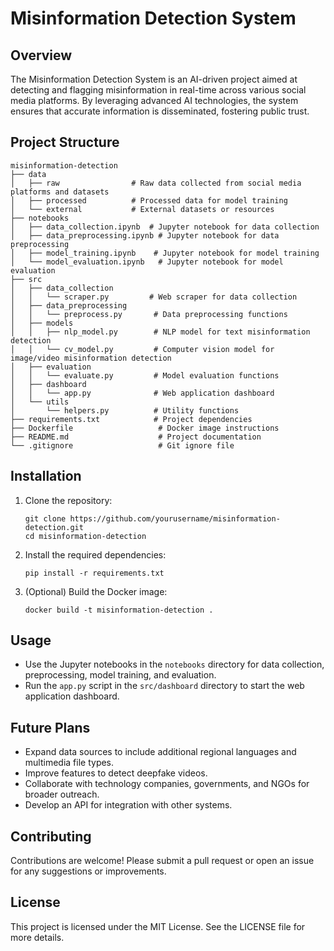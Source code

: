 # Misinformation Detection System

## Overview
The Misinformation Detection System is an AI-driven project aimed at detecting and flagging misinformation in real-time across various social media platforms. By leveraging advanced AI technologies, the system ensures that accurate information is disseminated, fostering public trust.

## Project Structure
```
misinformation-detection
├── data
│   ├── raw                # Raw data collected from social media platforms and datasets
│   ├── processed          # Processed data for model training
│   └── external           # External datasets or resources
├── notebooks
│   ├── data_collection.ipynb  # Jupyter notebook for data collection
│   ├── data_preprocessing.ipynb # Jupyter notebook for data preprocessing
│   ├── model_training.ipynb    # Jupyter notebook for model training
│   └── model_evaluation.ipynb   # Jupyter notebook for model evaluation
├── src
│   ├── data_collection
│   │   └── scraper.py         # Web scraper for data collection
│   ├── data_preprocessing
│   │   └── preprocess.py       # Data preprocessing functions
│   ├── models
│   │   ├── nlp_model.py        # NLP model for text misinformation detection
│   │   └── cv_model.py         # Computer vision model for image/video misinformation detection
│   ├── evaluation
│   │   └── evaluate.py         # Model evaluation functions
│   ├── dashboard
│   │   └── app.py              # Web application dashboard
│   └── utils
│       └── helpers.py          # Utility functions
├── requirements.txt            # Project dependencies
├── Dockerfile                   # Docker image instructions
├── README.md                    # Project documentation
└── .gitignore                   # Git ignore file
```

## Installation
1. Clone the repository:
   ```
   git clone https://github.com/yourusername/misinformation-detection.git
   cd misinformation-detection
   ```

2. Install the required dependencies:
   ```
   pip install -r requirements.txt
   ```

3. (Optional) Build the Docker image:
   ```
   docker build -t misinformation-detection .
   ```

## Usage
- Use the Jupyter notebooks in the `notebooks` directory for data collection, preprocessing, model training, and evaluation.
- Run the `app.py` script in the `src/dashboard` directory to start the web application dashboard.

## Future Plans
- Expand data sources to include additional regional languages and multimedia file types.
- Improve features to detect deepfake videos.
- Collaborate with technology companies, governments, and NGOs for broader outreach.
- Develop an API for integration with other systems.

## Contributing
Contributions are welcome! Please submit a pull request or open an issue for any suggestions or improvements.

## License
This project is licensed under the MIT License. See the LICENSE file for more details.